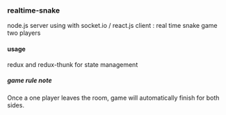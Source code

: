 ### realtime-snake

node.js server using with socket.io / react.js client : real time snake game two players

#### usage

redux and redux-thunk for state management

##### game rule note

Once a one player leaves the room, game will automatically finish for both sides.
